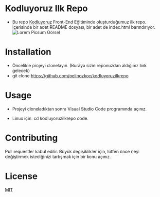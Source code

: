 # Kodluyoruz Ilk Repo
- Bu repo [Kodluyoruz](https://www.kodluyoruz.org/) Front-End Eğitiminde oluşturduğumuz ilk repo. İçerisinde bir adet README dosyası, bir adet de index.html barındırıyor.
![Lorem Picsum Görsel](https://user-images.githubusercontent.com/88942562/180072855-97c75495-3d32-4ad6-8274-9fdecaef2d0f.png)

# Installation
- Öncelikle projeyi clonelayın. (Buraya sizin reponuzdan aldığınız link gelecek)
- git clone https://github.com/pelinozkoc/kodluyoruzilkrepo

# Usage 
- Projeyi cloneladıktan sonra Visual Studio Code programında açınız.

- Linux için: cd kodluyoruzilkrepo code.

# Contributing
Pull requestler kabul edilir. Büyük değişiklikler için, lütfen önce neyi değiştirmek istediğinizi tartışmak için bir konu açınız.

# License
[MIT](https://choosealicense.com/licenses/mit/)
